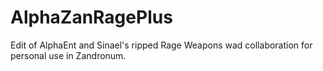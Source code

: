 # AlphaZanRagePlus
Edit of AlphaEnt and Sinael's ripped Rage Weapons wad collaboration for personal use in Zandronum.
